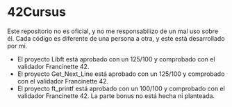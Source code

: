 # 42Cursus

Este repositorio no es oficial, y no me responsabilizo de un mal uso sobre él.
Cada código es diferente de una persona a otra, y este está desarrollado por mí.

- El proyecto Libft está aprobado con un 125/100 y comprobado con el validador Francinette 42.
- El proyecto Get_Next_Line está aprobado con un 125/100 y comprobado con el validador Francinette 42.
- El proyecto ft_printf está aprobado con un 100/100 y comprobado con el validador Francinette 42. La parte bonus no está hecha ni planteada.
